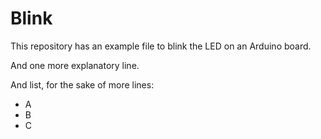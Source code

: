 # Blink

This repository has an example file to blink the LED on an Arduino board.

And one more explanatory line.

And list, for the sake of more lines:

- A
- B
- C
